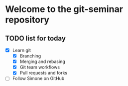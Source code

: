 # Welcome to the git-seminar repository

## TODO list for today

- [x] Learn git
  - [x] Branching
  - [x] Merging and rebasing
  - [x] Git team workflows
  - [x] Pull requests and forks

- [ ] Follow Simone on GitHub
